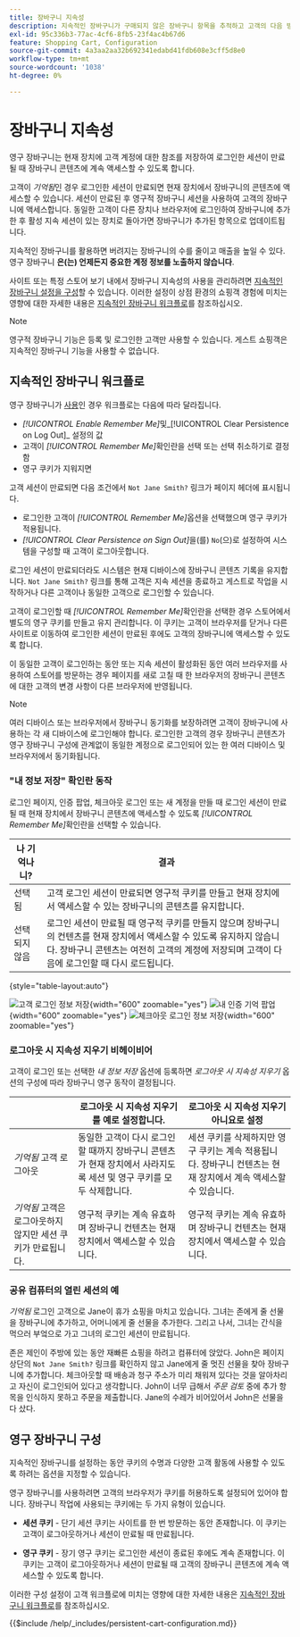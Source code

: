 ```yaml
---
title: 장바구니 지속성
description: 지속적인 장바구니가 구매되지 않은 장바구니 항목을 추적하고 고객의 다음 방문을 위해 정보를 저장하는 방법에 대해 알아봅니다.
exl-id: 95c336b3-77ac-4cf6-8fb5-23f4ac4b67d6
feature: Shopping Cart, Configuration
source-git-commit: 4a3aa2aa32b692341edabd41fdb608e3cff5d8e0
workflow-type: tm+mt
source-wordcount: '1038'
ht-degree: 0%

---
```


# 장바구니 지속성

영구 장바구니는 현재 장치에 고객 계정에 대한 참조를 저장하여 로그인한 세션이 만료될 때 장바구니 콘텐츠에 계속 액세스할 수 있도록 합니다.

고객이 _기억됨_&#x200B;인 경우 로그인한 세션이 만료되면 현재 장치에서 장바구니의 콘텐츠에 액세스할 수 있습니다. 세션이 만료된 후 영구적 장바구니 세션을 사용하여 고객의 장바구니에 액세스합니다. 동일한 고객이 다른 장치나 브라우저에 로그인하여 장바구니에 추가한 후 활성 지속 세션이 있는 장치로 돌아가면 장바구니가 추가된 항목으로 업데이트됩니다.

지속적인 장바구니를 활용하면 버려지는 장바구니의 수를 줄이고 매출을 높일 수 있다. 영구 장바구니 **은(는) 언제든지 중요한 계정 정보를 노출하지 않습니다**.

사이트 또는 특정 스토어 보기 내에서 장바구니 지속성의 사용을 관리하려면 [지속적인 장바구니 설정을 구성](#configure-a-persistent-cart)할 수 있습니다. 이러한 설정이 상점 환경의 쇼핑객 경험에 미치는 영향에 대한 자세한 내용은 [지속적인 장바구니 워크플로](#persistent-cart-workflow)를 참조하십시오.

>[!NOTE]
>
>영구적 장바구니 기능은 등록 및 로그인한 고객만 사용할 수 있습니다. 게스트 쇼핑객은 지속적인 장바구니 기능을 사용할 수 없습니다.

## 지속적인 장바구니 워크플로

영구 장바구니가 [사용](#configure-a-persistent-cart)인 경우 워크플로는 다음에 따라 달라집니다.

- _[!UICONTROL Enable Remember Me]_&#x200B;및_[!UICONTROL Clear Persistence on Log Out]_ 설정의 값
- 고객이 _[!UICONTROL Remember Me]_&#x200B;확인란을 선택 또는 선택 취소하기로 결정함
- 영구 쿠키가 지워지면

고객 세션이 만료되면 다음 조건에서 `Not Jane Smith?` 링크가 페이지 헤더에 표시됩니다.
- 로그인한 고객이 _[!UICONTROL Remember Me]_&#x200B;옵션을 선택했으며 영구 쿠키가 적용됩니다.
- _[!UICONTROL Clear Persistence on Sign Out]_&#x200B;을(를) `No`(으)로 설정하여 시스템을 구성할 때 고객이 로그아웃합니다.

로그인 세션이 만료되더라도 시스템은 현재 디바이스에 장바구니 콘텐츠 기록을 유지합니다. `Not Jane Smith?` 링크를 통해 고객은 지속 세션을 종료하고 게스트로 작업을 시작하거나 다른 고객이나 동일한 고객으로 로그인할 수 있습니다.

고객이 로그인할 때 _[!UICONTROL Remember Me]_&#x200B;확인란을 선택한 경우 스토어에서 별도의 영구 쿠키를 만들고 유지 관리합니다. 이 쿠키는 고객이 브라우저를 닫거나 다른 사이트로 이동하여 로그인한 세션이 만료된 후에도 고객의 장바구니에 액세스할 수 있도록 합니다.

이 동일한 고객이 로그인하는 동안 또는 지속 세션이 활성화된 동안 여러 브라우저를 사용하여 스토어를 방문하는 경우 페이지를 새로 고칠 때 한 브라우저의 장바구니 콘텐츠에 대한 고객의 변경 사항이 다른 브라우저에 반영됩니다.

>[!NOTE]
>
>여러 디바이스 또는 브라우저에서 장바구니 동기화를 보장하려면 고객이 장바구니에 사용하는 각 새 디바이스에 로그인해야 합니다. 로그인한 고객의 경우 장바구니 콘텐츠가 영구 장바구니 구성에 관계없이 동일한 계정으로 로그인되어 있는 한 여러 디바이스 및 브라우저에서 동기화됩니다.

### &quot;내 정보 저장&quot; 확인란 동작

로그인 페이지, 인증 팝업, 체크아웃 로그인 또는 새 계정을 만들 때 로그인 세션이 만료될 때 현재 장치에서 장바구니 콘텐츠에 액세스할 수 있도록 _[!UICONTROL Remember Me]_&#x200B;확인란을 선택할 수 있습니다.

| 나 기억나니? | 결과 |
| ------------ |  ------ |
| 선택됨 | 고객 로그인 세션이 만료되면 영구적 쿠키를 만들고 현재 장치에서 액세스할 수 있는 장바구니의 콘텐츠를 유지합니다. |
| 선택되지 않음 | 로그인 세션이 만료될 때 영구적 쿠키를 만들지 않으며 장바구니의 컨텐츠를 현재 장치에서 액세스할 수 있도록 유지하지 않습니다. 장바구니 콘텐츠는 여전히 고객의 계정에 저장되며 고객이 다음에 로그인할 때 다시 로드됩니다. |

{style="table-layout:auto"}

![고객 로그인 정보 저장](./assets/remember-me-customer-login.png){width="600" zoomable="yes"}
![내 인증 기억 팝업](./assets/remember-me-authentication-pop-up.png){width="600" zoomable="yes"}
![체크아웃 로그인 정보 저장](./assets/remember-me-checkout-sign-ins.png){width="600" zoomable="yes"}

### 로그아웃 시 지속성 지우기 비헤이비어

고객이 로그인 또는 선택한 _내 정보 저장_ 옵션에 등록하면 _로그아웃 시 지속성 지우기_ 옵션의 구성에 따라 장바구니 영구 동작이 결정됩니다.

|  | 로그아웃 시 지속성 지우기 를 예로 설정합니다. | 로그아웃 시 지속성 지우기 아니요로 설정 |
| ------ | ------ | ------ |
| _기억됨_ 고객 로그아웃 | 동일한 고객이 다시 로그인할 때까지 장바구니 콘텐츠가 현재 장치에서 사라지도록 세션 및 영구 쿠키를 모두 삭제합니다. | 세션 쿠키를 삭제하지만 영구 쿠키는 계속 적용됩니다. 장바구니 컨텐츠는 현재 장치에서 계속 액세스할 수 있습니다. |
| _기억됨_ 고객은 로그아웃하지 않지만 세션 쿠키가 만료됩니다. | 영구적 쿠키는 계속 유효하며 장바구니 컨텐츠는 현재 장치에서 액세스할 수 있습니다. | 영구적 쿠키는 계속 유효하며 장바구니 컨텐츠는 현재 장치에서 액세스할 수 있습니다. |

### 공유 컴퓨터의 열린 세션의 예

_기억됨_ 로그인 고객으로 Jane이 휴가 쇼핑을 마치고 있습니다. 그녀는 존에게 줄 선물을 장바구니에 추가하고, 어머니에게 줄 선물을 추가한다. 그리고 나서, 그녀는 간식을 먹으러 부엌으로 가고 그녀의 로그인 세션이 만료됩니다.

존은 제인이 주방에 있는 동안 재빠른 쇼핑을 하려고 컴퓨터에 앉았다. John은 페이지 상단의 `Not Jane Smith?` 링크를 확인하지 않고 Jane에게 줄 멋진 선물을 찾아 장바구니에 추가합니다. 체크아웃할 때 배송과 청구 주소가 미리 채워져 있다는 것을 알아차리고 자신이 로그인되어 있다고 생각합니다. John이 너무 급해서 _주문 검토_ 중에 추가 항목을 인식하지 못하고 주문을 제출합니다. Jane의 수레가 비어있어서 John은 선물을 다 샀다.

## 영구 장바구니 구성

지속적인 장바구니를 설정하는 동안 쿠키의 수명과 다양한 고객 활동에 사용할 수 있도록 하려는 옵션을 지정할 수 있습니다.

영구 장바구니를 사용하려면 고객의 브라우저가 쿠키를 허용하도록 설정되어 있어야 합니다. 장바구니 작업에 사용되는 쿠키에는 두 가지 유형이 있습니다.

- **세션 쿠키** - 단기 세션 쿠키는 사이트를 한 번 방문하는 동안 존재합니다. 이 쿠키는 고객이 로그아웃하거나 세션이 만료될 때 만료됩니다.

- **영구 쿠키** - 장기 영구 쿠키는 로그인한 세션이 종료된 후에도 계속 존재합니다. 이 쿠키는 고객이 로그아웃하거나 세션이 만료될 때 고객의 장바구니 콘텐츠에 계속 액세스할 수 있도록 합니다.

이러한 구성 설정이 고객 워크플로에 미치는 영향에 대한 자세한 내용은 [지속적인 장바구니 워크플로](#persistent-cart-workflow)를 참조하십시오.

{{$include /help/_includes/persistent-cart-configuration.md}}

<!-- Last updated from includes: 2024-10-31 10:02:14 -->
